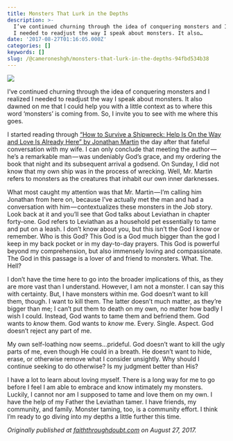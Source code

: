 ```yaml
---
title: Monsters That Lurk in the Depths
description: >-
  I’ve continued churning through the idea of conquering monsters and I realized
  I needed to readjust the way I speak about monsters. It also…
date: '2017-08-27T01:16:05.000Z'
categories: []
keywords: []
slug: /@cameroneshgh/monsters-that-lurk-in-the-depths-94fbd534b38
---
```


![](https://cdn-images-1.medium.com/max/1200/1*QSbDxrZFumfEfGHLmwZWyQ.jpeg)

I’ve continued churning through the idea of conquering monsters and I realized I needed to readjust the way I speak about monsters. It also dawned on me that I could help you with a little context as to where this word ‘monsters’ is coming from. So, I invite you to see with me where this goes.

I started reading through [“How to Survive a Shipwreck: Help Is On the Way and Love Is Already Here” by Jonathan Martin](https://www.amazon.com/How-Survive-Shipwreck-Help-Already/dp/0310347971/ref=tmm_pap_swatch_0?_encoding=UTF8&qid=&sr=) the day after that fateful conversation with my wife. I can only conclude that meeting the author — he’s a remarkable man — was undeniably God’s grace, and my ordering the book that night and its subsequent arrival a godsend. On Sunday, I did not know that my own ship was in the process of wrecking. Well, Mr. Martin refers to monsters as the creatures that inhabit our own inner darknesses.

What most caught my attention was that Mr. Martin — I’m calling him Jonathan from here on, because I’ve actually met the man and had a conversation with him — contextualizes these monsters in the Job story. Look back at it and you’ll see that God talks about Leviathan in chapter forty-one. God refers to Leviathan as a household pet essentially to tame and put on a leash. I don’t know about you, but this isn’t the God I know or remember. Who is this God? This God is a God much bigger than the god I keep in my back pocket or in my day-to-day prayers. This God is powerful beyond my comprehension, but also immensely loving and compassionate. The God in this passage is a lover of and friend to monsters. What. The. Hell?

I don’t have the time here to go into the broader implications of this, as they are more vast than I understand. However, I am not a monster. I can say this with certainty. But, I have monsters within me. God doesn’t want to kill them, though. I want to kill them. The latter doesn’t much matter, as they’re bigger than me; I can’t put them to death on my own, no matter how badly I wish I could. Instead, God wants to tame them and befriend them. God wants to _know_ them. God wants to _know_ me. Every. Single. Aspect. God doesn’t reject any part of me.

My own self-loathing now seems…prideful. God doesn’t want to kill the ugly parts of me, even though He could in a breath. He doesn’t want to hide, erase, or otherwise remove what I consider unsightly. Why should I continue seeking to do otherwise? Is my judgment better than His?

I have a lot to learn about loving myself. There is a long way for me to go before I feel I am able to embrace and know intimately my monsters. Luckily, I cannot nor am I supposed to tame and love them on my own. I have the help of my Father the Leviathan tamer. I have friends, my community, and family. Monster taming, too, is a community effort. I think I’m ready to go diving into my depths a little further this time.

_Originally published at_ [_faiththroughdoubt.com_](http://faiththroughdoubt.com/monsters-that-lurk-in-the-depths/) _on August 27, 2017._